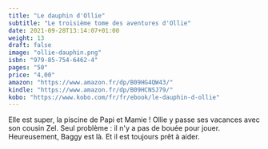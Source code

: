 ```yaml
---
title: "Le dauphin d'Ollie"
subtitle: "Le troisième tome des aventures d'Ollie"
date: 2021-09-28T13:14:07+01:00
weight: 13
draft: false
image: "ollie-dauphin.png"
isbn: "979-85-754-6462-4"
pages: "50"
price: "4,00"
amazon: "https://www.amazon.fr/dp/B09HG4QW43/"
kindle: "https://www.amazon.fr/dp/B09HCNSJ79/"
kobo: "https://www.kobo.com/fr/fr/ebook/le-dauphin-d-ollie"
---
```


Elle est super, la piscine de Papi et Mamie ! Ollie y passe ses vacances avec son cousin Zel. Seul problème : il n'y a pas de bouée pour jouer. Heureusement, Baggy est là. Et il est toujours prêt à aider.
